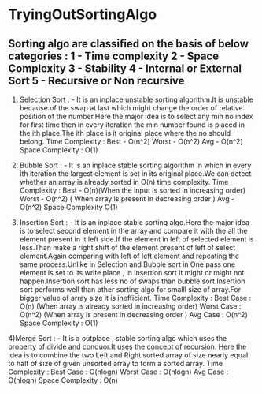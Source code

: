 # TryingOutSortingAlgo
Sorting algo are classified on the basis of below categories : 
1 - Time complexity
2 - Space Complexity
3 - Stability
4 - Internal or External Sort 
5 - Recursive or Non recursive
-----------------------------------------------------------------------
1) Selection Sort : - It is an inplace unstable sorting algorithm.It is unstable because of the swap at last which might change the order of relative position of the number.Here the major idea is to select any min no index for first time then in every iteration the min number found is placed in the ith place.The ith place is it original place where the no should belong.
Time Complexity : 
Best - O(n^2)  Worst - O(n^2)  Avg - O(n^2)
Space Complexity :
O(1)

2) Bubble Sort : - It is an inplace stable sorting algorithm in which in every ith iteration the largest element is set in its original place.We can detect whether an array is already sorted in O(n) time complexity.
Time Complexity : 
Best - O(n)(When the input is sorted in increasing order) Worst - O(n^2) ( When array is present in decreasing order ) Avg - O(n^2)
Space Complexity
O(1)

3) Insertion Sort : - It is an inplace stable sorting algo.Here the major idea is to select second element in the array and compare it with the all the element present in it left side.If the element in left of selected element is less.Than make a right shift of the element present of left of select element.Again comparing with left of left element and repeating the same process.Unlike in Selection and Bubble sort in One pass one element is set to its write place , in insertion sort it might or might not happen.Insertion sort has less no of swaps than bubble sort.Insertion sort performs well than other sorting algo for smalll size of array.For bigger value of array size it is inefficient.
Time Complexity :
Best Case : O(n) (When array is already sorted in increasing order) Worst Case : O(n^2) (When array is present in decreasing order ) Avg Case : O(n^2)
Space Complexity :
O(1)

4)Merge Sort : - It is a outplace , stable sorting algo which uses the property of divide and conquor.It uses the concept of recursion. Here the idea is to combine the two Left and Right sorted array of size nearly equal to half of size of given unsorted array to form a sorted array.
Time Complexity : 
Best Case : O(nlogn) Worst Case : O(nlogn) Avg Case : O(nlogn)
Space Complexity :
O(n)
